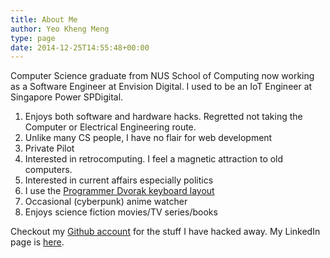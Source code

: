```yaml
---
title: About Me
author: Yeo Kheng Meng
type: page
date: 2014-12-25T14:55:48+00:00
---
```


Computer Science graduate from NUS School of Computing now working as a Software Engineer at Envision Digital. I used to be an IoT Engineer at Singapore Power SPDigital.

  1. Enjoys both software and hardware hacks. Regretted not taking the Computer or Electrical Engineering route.
  2. Unlike many CS people, I have no flair for web development
  3. Private Pilot
  4. Interested in retrocomputing. I feel a magnetic attraction to old computers.
  5. Interested in current affairs especially politics
  6. I use the [Programmer Dvorak keyboard layout][1]
  7. Occasional (cyberpunk) anime watcher
  8. Enjoys science fiction movies/TV series/books

Checkout my [Github account][2] for the stuff I have hacked away. My LinkedIn page is [here][3].

 [1]: /2013/02/programmer-dvorak-layout/
 [2]: https://github.com/yeokm1
 [3]: https://www.linkedin.com/in/yeokhengmeng
 [4]: http://the-lone-entity.blogspot.sg/
 [5]: http://theloneentity.wordpress.com/